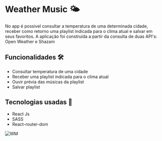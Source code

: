 # Weather Music 🌤️

No app é possivel consultar a temperatura de uma determinada cidade, receber como retorno uma playlist indicada para o clima atual e salvar em seus favoritos.
A aplicação foi construída a partir da consulta de duas API's: Open Weather e Shazam

## Funcionalidades 🛠️

- Consultar temperatura de uma cidade
- Receber uma playlist indicada para o clima atual
- Ouvir prévia das músicas da playlist
- Salvar playlist

## Tecnologias usadas 🚀  

- React Js
- SASS
- React-router-dom

![WM](https://user-images.githubusercontent.com/65768361/145612269-2ccac011-76eb-4ea7-b24a-dffad74161f0.png)